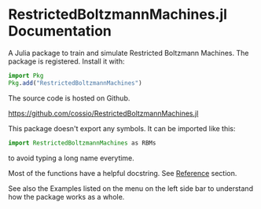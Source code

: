 # RestrictedBoltzmannMachines.jl Documentation

A Julia package to train and simulate Restricted Boltzmann Machines.
The package is registered.
Install it with:

```julia
import Pkg
Pkg.add("RestrictedBoltzmannMachines")
```

The source code is hosted on Github.

<https://github.com/cossio/RestrictedBoltzmannMachines.jl>

This package doesn't export any symbols.
It can be imported like this:

```julia
import RestrictedBoltzmannMachines as RBMs
```

to avoid typing a long name everytime.

Most of the functions have a helpful docstring.
See [Reference](@ref) section.

See also the Examples listed on the menu on the left side bar to understand how the package works as a whole.
